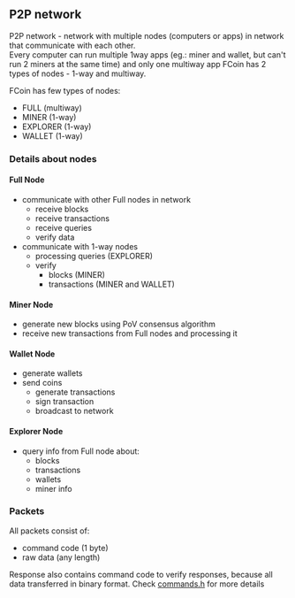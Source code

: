 ## P2P network
 
 P2P network - network with multiple nodes (computers or apps) in network that communicate with each other.   
 Every computer can run multiple 1way apps (eg.: miner and wallet, but can't run 2 miners at the same time) and only one multiway app
 FCoin has 2 types of nodes - 1-way and multiway.  

 FCoin has few types of nodes:
  - FULL        (multiway)
  - MINER       (1-way)        
  - EXPLORER    (1-way)
  - WALLET      (1-way)

### Details about nodes
#### Full Node

 - communicate with other Full nodes in network
   - receive blocks
   - receive transactions
   - receive queries
   - verify data
 - communicate with 1-way nodes
   - processing queries (EXPLORER)
   - verify 
     - blocks  (MINER)
     - transactions (MINER and WALLET)

#### Miner Node

  - generate new blocks using PoV consensus algorithm
  - receive new transactions from Full nodes and processing it

#### Wallet Node

 - generate wallets
 - send coins 
   - generate transactions
   - sign transaction
   - broadcast to network

#### Explorer Node

 - query info from Full node about:
   - blocks
   - transactions
   - wallets
   - miner info

### Packets

 All packets consist of:  
 - command code (1 byte)
 - raw data (any length)

 Response also contains command code to verify responses, because all data transferred in binary format.
 Check [commands.h](../src/net/commands.h) for more details